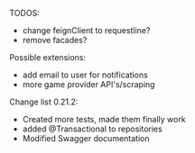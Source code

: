 
TODOS:
* change feignClient to requestline?
* remove facades?

Possible extensions:
* add email to user for notifications
* more game provider API's/scraping


Change list 0.21.2:
* Created more tests, made them finally work
* added @Transactional to repositories
* Modified Swagger documentation